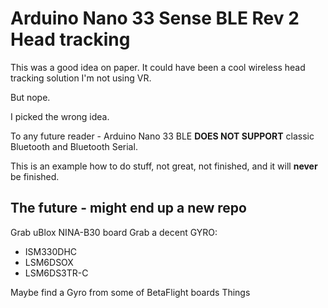 # Arduino Nano 33 Sense BLE Rev 2 Head tracking

This was a good idea on paper.
It could have been a cool wireless head tracking solution I'm not using VR.

But nope.

I picked the wrong idea.

To any future reader - Arduino Nano 33 BLE **DOES NOT SUPPORT** classic Bluetooth and Bluetooth Serial.

This is an example how to do stuff, not great, not finished, and it will **never** be finished.


## The future - might end up a new repo

Grab uBlox NINA-B30 board
Grab a decent GYRO:
 - ISM330DHC
 - LSM6DSOX
 - LSM6DS3TR-C

Maybe find a Gyro from some of BetaFlight boards
Things